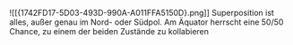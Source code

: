 ![[{1742FD17-5D03-493D-990A-A011FFA5150D}.png]]
Superposition ist alles, außer genau im Nord- oder Südpol. Am Äquator herrscht eine 50/50 Chance, zu einem der beiden Zustände zu kollabieren